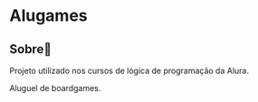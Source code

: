 <h1>Alugames</h1>

<h2>Sobre📰</h2>
<p>Projeto utilizado nos cursos de lógica de programação da Alura.</p>
<p>Aluguel de boardgames.</p>
